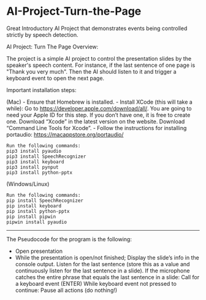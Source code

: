 # AI-Project-Turn-the-Page
Great Introductory AI Project that demonstrates events being controlled strictly by speech detection.

AI Project: Turn The Page
Overview:

The project is a simple AI project to control the presentation slides by the speaker's speech content. For instance, if the last sentence of one page is "Thank you very much". Then the AI should listen to it and trigger a keyboard event to open the next page. 

Important installation steps:
	
(Mac)
	- Ensure that Homebrew is installed.
	- Install XCode (this will take a while):
		Go to https://developer.apple.com/download/all/. You are going to need your Apple ID for this step. If you don’t have one, it is free to create one.
		Download “Xcode” in the latest version on the website.
		Download “Command Line Tools for Xcode”.
	- Follow the instructions for installing portaudio: https://macappstore.org/portaudio/
	
	Run the following commands:
	pip3 install pyaudio
	pip3 install SpeechRecognizer
	pip3 install keyboard
	pip3 install pynput
	pip3 install python-pptx



(Windows/Linux)
	
	Run the following commands:
	pip install SpeechRecognizer
	pip install keyboard
	pip install python-pptx
	pip install pipwin 
	pipwin install pyaudio

--------------------------------------------------------------


The Pseudocode for the program is the following:
- Open presentation
- While the presentation is open/not finished;
Display the slide’s info in the console output.
Listen for the last sentence (store this as a value and continuously listen for the last sentence in a slide).
If the microphone catches the entire phrase that equals the last sentence in a slide:
Call for a keyboard event (ENTER) 
While keyboard event not pressed to continue:
			Pause all actions (do nothing!)
